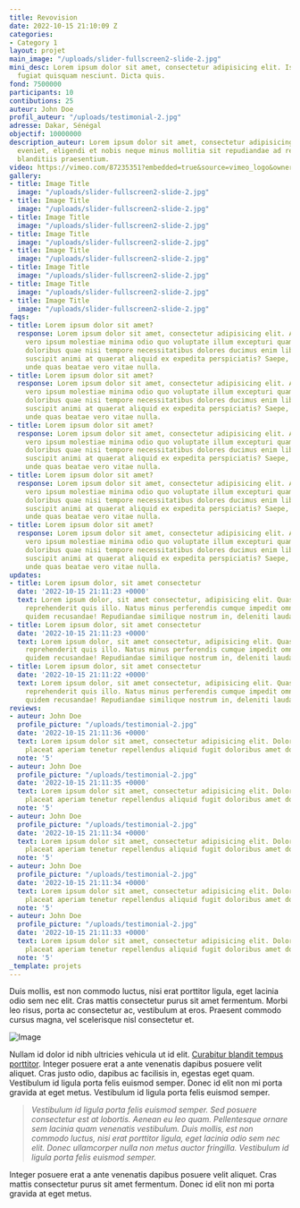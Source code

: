 ```yaml
---
title: Revovision
date: 2022-10-15 21:10:09 Z
categories:
- Category 1
layout: projet
main_image: "/uploads/slider-fullscreen2-slide-2.jpg"
mini_desc: Lorem ipsum dolor sit amet, consectetur adipisicing elit. Iste reprehenderit
  fugiat quisquam nesciunt. Dicta quis.
fond: 7500000
participants: 10
contibutions: 25
auteur: John Doe
profil_auteur: "/uploads/testimonial-2.jpg"
adresse: Dakar, Sénégal
objectif: 10000000
description_auteur: Lorem ipsum dolor sit amet, consectetur adipisicing elit. Dolores,
  eveniet, eligendi et nobis neque minus mollitia sit repudiandae ad repellendus recusandae
  blanditiis praesentium.
video: https://vimeo.com/87235351?embedded=true&source=vimeo_logo&owner=12281231
gallery:
- title: Image Title
  image: "/uploads/slider-fullscreen2-slide-2.jpg"
- title: Image Title
  image: "/uploads/slider-fullscreen2-slide-2.jpg"
- title: Image Title
  image: "/uploads/slider-fullscreen2-slide-2.jpg"
- title: Image Title
  image: "/uploads/slider-fullscreen2-slide-2.jpg"
- title: Image Title
  image: "/uploads/slider-fullscreen2-slide-2.jpg"
- title: Image Title
  image: "/uploads/slider-fullscreen2-slide-2.jpg"
- title: Image Title
  image: "/uploads/slider-fullscreen2-slide-2.jpg"
- title: Image Title
  image: "/uploads/slider-fullscreen2-slide-2.jpg"
faqs:
- title: Lorem ipsum dolor sit amet?
  response: Lorem ipsum dolor sit amet, consectetur adipisicing elit. Assumenda, dolorum,
    vero ipsum molestiae minima odio quo voluptate illum excepturi quam cum voluptates
    doloribus quae nisi tempore necessitatibus dolores ducimus enim libero eaque explicabo
    suscipit animi at quaerat aliquid ex expedita perspiciatis? Saepe, aperiam, nam
    unde quas beatae vero vitae nulla.
- title: Lorem ipsum dolor sit amet?
  response: Lorem ipsum dolor sit amet, consectetur adipisicing elit. Assumenda, dolorum,
    vero ipsum molestiae minima odio quo voluptate illum excepturi quam cum voluptates
    doloribus quae nisi tempore necessitatibus dolores ducimus enim libero eaque explicabo
    suscipit animi at quaerat aliquid ex expedita perspiciatis? Saepe, aperiam, nam
    unde quas beatae vero vitae nulla.
- title: Lorem ipsum dolor sit amet?
  response: Lorem ipsum dolor sit amet, consectetur adipisicing elit. Assumenda, dolorum,
    vero ipsum molestiae minima odio quo voluptate illum excepturi quam cum voluptates
    doloribus quae nisi tempore necessitatibus dolores ducimus enim libero eaque explicabo
    suscipit animi at quaerat aliquid ex expedita perspiciatis? Saepe, aperiam, nam
    unde quas beatae vero vitae nulla.
- title: Lorem ipsum dolor sit amet?
  response: Lorem ipsum dolor sit amet, consectetur adipisicing elit. Assumenda, dolorum,
    vero ipsum molestiae minima odio quo voluptate illum excepturi quam cum voluptates
    doloribus quae nisi tempore necessitatibus dolores ducimus enim libero eaque explicabo
    suscipit animi at quaerat aliquid ex expedita perspiciatis? Saepe, aperiam, nam
    unde quas beatae vero vitae nulla.
- title: Lorem ipsum dolor sit amet?
  response: Lorem ipsum dolor sit amet, consectetur adipisicing elit. Assumenda, dolorum,
    vero ipsum molestiae minima odio quo voluptate illum excepturi quam cum voluptates
    doloribus quae nisi tempore necessitatibus dolores ducimus enim libero eaque explicabo
    suscipit animi at quaerat aliquid ex expedita perspiciatis? Saepe, aperiam, nam
    unde quas beatae vero vitae nulla.
updates:
- title: Lorem ipsum dolor, sit amet consectetur
  date: '2022-10-15 21:11:23 +0000'
  text: Lorem ipsum dolor, sit amet consectetur, adipisicing elit. Quas ipsam placeat
    reprehenderit quis illo. Natus minus perferendis cumque impedit omnis ullam laudantium
    quidem recusandae! Repudiandae similique nostrum in, deleniti laudantium.
- title: Lorem ipsum dolor, sit amet consectetur
  date: '2022-10-15 21:11:23 +0000'
  text: Lorem ipsum dolor, sit amet consectetur, adipisicing elit. Quas ipsam placeat
    reprehenderit quis illo. Natus minus perferendis cumque impedit omnis ullam laudantium
    quidem recusandae! Repudiandae similique nostrum in, deleniti laudantium.
- title: Lorem ipsum dolor, sit amet consectetur
  date: '2022-10-15 21:11:22 +0000'
  text: Lorem ipsum dolor, sit amet consectetur, adipisicing elit. Quas ipsam placeat
    reprehenderit quis illo. Natus minus perferendis cumque impedit omnis ullam laudantium
    quidem recusandae! Repudiandae similique nostrum in, deleniti laudantium.
reviews:
- auteur: John Doe
  profile_picture: "/uploads/testimonial-2.jpg"
  date: '2022-10-15 21:11:36 +0000'
  text: Lorem ipsum dolor sit amet, consectetur adipisicing elit. Dolorem tempore
    placeat aperiam tenetur repellendus aliquid fugit doloribus amet dolore, molestias.
  note: '5'
- auteur: John Doe
  profile_picture: "/uploads/testimonial-2.jpg"
  date: '2022-10-15 21:11:35 +0000'
  text: Lorem ipsum dolor sit amet, consectetur adipisicing elit. Dolorem tempore
    placeat aperiam tenetur repellendus aliquid fugit doloribus amet dolore, molestias.
  note: '5'
- auteur: John Doe
  profile_picture: "/uploads/testimonial-2.jpg"
  date: '2022-10-15 21:11:34 +0000'
  text: Lorem ipsum dolor sit amet, consectetur adipisicing elit. Dolorem tempore
    placeat aperiam tenetur repellendus aliquid fugit doloribus amet dolore, molestias.
  note: '5'
- auteur: John Doe
  profile_picture: "/uploads/testimonial-2.jpg"
  date: '2022-10-15 21:11:34 +0000'
  text: Lorem ipsum dolor sit amet, consectetur adipisicing elit. Dolorem tempore
    placeat aperiam tenetur repellendus aliquid fugit doloribus amet dolore, molestias.
  note: '5'
- auteur: John Doe
  profile_picture: "/uploads/testimonial-2.jpg"
  date: '2022-10-15 21:11:33 +0000'
  text: Lorem ipsum dolor sit amet, consectetur adipisicing elit. Dolorem tempore
    placeat aperiam tenetur repellendus aliquid fugit doloribus amet dolore, molestias.
  note: '5'
_template: projets
---
```


Duis mollis, est non commodo luctus, nisi erat porttitor ligula, eget lacinia odio sem nec elit. Cras mattis consectetur purus sit amet fermentum. Morbi leo risus, porta ac consectetur ac, vestibulum at eros. Praesent commodo cursus magna, vel scelerisque nisl consectetur et.

![Image](demos/crowdfunding/images/single/1.jpg)

Nullam id dolor id nibh ultricies vehicula ut id elit. [Curabitur blandit tempus porttitor](#). Integer posuere erat a ante venenatis dapibus posuere velit aliquet. Cras justo odio, dapibus ac facilisis in, egestas eget quam. Vestibulum id ligula porta felis euismod semper. Donec id elit non mi porta gravida at eget metus. Vestibulum id ligula porta felis euismod semper.

> _Vestibulum id ligula porta felis euismod semper. Sed posuere consectetur est at lobortis. Aenean eu leo quam. Pellentesque ornare sem lacinia quam venenatis vestibulum. Duis mollis, est non commodo luctus, nisi erat porttitor ligula, eget lacinia odio sem nec elit. Donec ullamcorper nulla non metus auctor fringilla. Vestibulum id ligula porta felis euismod semper._

Integer posuere erat a ante venenatis dapibus posuere velit aliquet. Cras mattis consectetur purus sit amet fermentum. Donec id elit non mi porta gravida at eget metus.
